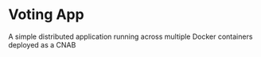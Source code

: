 # Voting App
A simple distributed application running across multiple Docker containers deployed as a CNAB